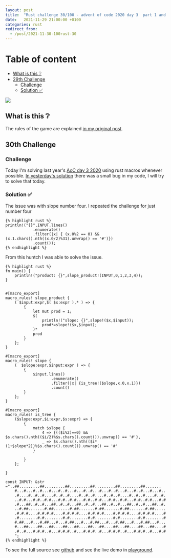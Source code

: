 ```yaml
---
layout: post
title:  "Rust challenge 30/100 - advent of code 2020 day 3  part 1 and 2 (fixed)"
date:   2021-11-29 21:00:00 +0100
categories: rust
redirect_from:
  - /post/2021-11-30-100rust-30
---
```



#  Table of content
<!-- MarkdownTOC autolink="true" -->

- [What is this :grey_question:](#what-is-this-grey_question)
- [29th Challenge](#29th-challenge)
	- [Challenge](#challenge)
	- [Solution :white_check_mark:](#solution-white_check_mark)

<!-- /MarkdownTOC -->
![](/assets/img/aoc.png)
## What is this :grey_question: 

The rules of the game are explained [in my original post](https://maebli.github.io/rust/2021/10/18/100rust.html). 

## 30th Challenge
### Challenge

Today I'm solving last year's [AoC day 3 2020](ttps://adventofcode.com/2020/day/3) using rust macros whenever possible.
[In yesterday's solution](https://maebli.github.io/rust/2021/11/29/100rust-29.html) there was a small bug in my code, I will try to solve that today.

### Solution :white_check_mark:

The issue was with slope number four. I repeated the challenge for just number four

	{% highlight rust %}
    println!("{}",INPUT.lines()
                .enumerate()
                .filter(|x| { (x.0%2 == 0) && (x.1.chars().nth((x.0/2)%31).unwrap() == '#')})
                .count());
	{% endhighlight %}


From this huntch I was able to solve the issue. 

	{% highlight rust %}
	fn main() {
	    println!("product: {}",slope_product!(INPUT,0,1,2,3,4));
	}


	#[macro_export]
	macro_rules! slope_product {
	    ( $input:expr,$( $x:expr ),* ) => {
	        {
	            let mut prod = 1;
	            $(
	                println!("slope: {}",slope!($x,$input));
	                prod*=slope!($x,$input);
	            )*
	            prod
	        }
	    };
	}

	#[macro_export]
	macro_rules! slope {
	    (  $slope:expr,$input:expr ) => {
	        {
	            $input.lines()
	                    .enumerate()
	                    .filter(|x| {is_tree!($slope,x.0,x.1)})
	                    .count()
	        }
	    };
	}

	#[macro_export]
	macro_rules! is_tree {
	    ($slope:expr,$i:expr,$s:expr) => {
	        {
	            match $slope {
	                4 => {(($i%2)==0) && $s.chars().nth(($i/2)%$s.chars().count()).unwrap() == '#'},
	                _ => $s.chars().nth(($i*(1+$slope*2))%$s.chars().count()).unwrap() == '#'
	            }

	        }
	    };

	}

	const INPUT: &str ="..##.........##.........##.........##.........##.........##.......
		#...#...#..#...#...#..#...#...#..#...#...#..#...#...#..#...#...#..
		.#....#..#..#....#..#..#....#..#..#....#..#..#....#..#..#....#..#.
		..#.#...#.#..#.#...#.#..#.#...#.#..#.#...#.#..#.#...#.#..#.#...#.#
		.#...##..#..#...##..#..#...##..#..#...##..#..#...##..#..#...##..#.
		..#.##.......#.##.......#.##.......#.##.......#.##.......#.##.....
		.#.#.#....#.#.#.#....#.#.#.#....#.#.#.#....#.#.#.#....#.#.#.#....#
		.#........#.#........#.#........#.#........#.#........#.#........#
		#.##...#...#.##...#...#.##...#...#.##...#...#.##...#...#.##...#...
		#...##....##...##....##...##....##...##....##...##....##...##....#
		.#..#...#.#.#..#...#.#.#..#...#.#.#..#...#.#.#..#...#.#.#..#...#.#
		";
	{% endhighlight %}


To see the full source see [github](https://github.com/maebli/100rustsnippets/tree/master/aco-2020-day3) and see the live demo in [playground](https://play.rust-lang.org/?version=stable&edition=2021&gist=5c76a719c6020eabf49a778b1d754122). 
